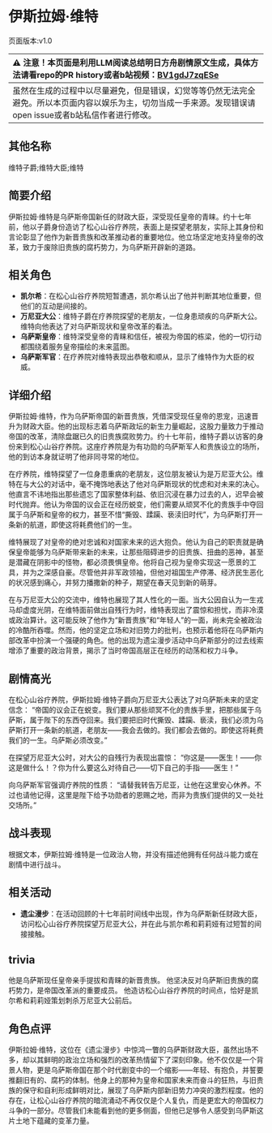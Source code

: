 # 伊斯拉姆·维特
页面版本:v1.0
 

| :warning: 注意！本页面是利用LLM阅读总结明日方舟剧情原文生成，具体方法请看repo的PR history或者b站视频：[BV1gdJ7zqESe](https://www.bilibili.com/video/BV1gdJ7zqESe/)         |
|:----------------------------|
| 虽然在生成的过程中以尽量避免，但是错误，幻觉等等仍然无法完全避免。所以本页面内容以娱乐为主，切勿当成一手来源。发现错误请open issue或者b站私信作者进行修改。|



## 其他名称
维特子爵;维特大臣;维特
## 简要介绍
伊斯拉姆·维特是乌萨斯帝国新任的财政大臣，深受现任皇帝的青睐。约十七年前，他以子爵身份造访了松心山谷疗养院，表面上是探望老朋友，实际上其身份和言论彰显了他作为新晋贵族和改革推动者的重要地位。他立场坚定地支持皇帝的改革，致力于废除旧贵族的腐朽势力，为乌萨斯开辟新的道路。
## 相关角色
-   **凯尔希**：在松心山谷疗养院短暂遭遇，凯尔希认出了他并判断其地位重要，但他们的互动是间接的。
-   **万尼亚大公**：维特子爵在疗养院探望的老朋友，一位身患顽疾的乌萨斯大公。维特向他表达了对乌萨斯现状和皇帝改革的看法。
-   **乌萨斯皇帝**：维特深受皇帝的青睐和信任，被视为帝国的栋梁，他的一切行动都围绕着服务皇帝描绘的未来蓝图。
-   **乌萨斯军官**：在疗养院对维特表现出恭敬和顺从，显示了维特作为大臣的权威。
## 详细介绍
伊斯拉姆·维特，作为乌萨斯帝国的新晋贵族，凭借深受现任皇帝的恩宠，迅速晋升为财政大臣。他的出现标志着乌萨斯政坛的新生力量崛起，这股力量致力于推动帝国的改革，清除盘踞已久的旧贵族腐败势力。约十七年前，维特子爵以访客的身份来到松心山谷疗养院。这座疗养院是为有功勋的乌萨斯军人和贵族设立的场所，他的到访本身就证明了他非同寻常的地位。

在疗养院，维特探望了一位身患重病的老朋友，这位朋友被认为是万尼亚大公。维特在与大公的对话中，毫不掩饰地表达了他对乌萨斯现状的忧虑和对未来的决心。他直言不讳地指出那些遗忘了国家整体利益、依旧沉浸在暴力过去的人，迟早会被时代抛弃。他认为帝国的议会正在经历蜕变，他们需要从顽冥不化的贵族手中夺回属于乌萨斯和皇帝的权力，甚至不惜“撕毁、蹂躏、亵渎旧时代”，为乌萨斯打开一条新的航道，即使这将耗费他们的一生。

维特展现了对皇帝的绝对忠诚和对国家未来的远大抱负。他认为自己的职责就是确保皇帝能够为乌萨斯带来新的未来，让那些阻碍进步的旧贵族、扭曲的恶神，甚至是潜藏在阴影中的怪物，都必须畏惧皇帝。他将自己视为皇帝实现这一愿景的工具，并为之深感自豪。尽管他并非军政领袖，但他对祖国生产停滞、经济民生恶化的状况感到痛心，并努力播撒新的种子，期望在春天见到新的萌芽。

在与万尼亚大公的交流中，维特也展现了其人性化的一面。当大公因自认为一生戎马却虚度光阴，在维特面前做出自残行为时，维特表现出了震惊和担忧，而非冷漠或政治算计。这可能反映了他作为“新晋贵族”和“年轻人”的一面，尚未完全被政治的冷酷所吞噬。然而，他的坚定立场和对旧势力的批判，也预示着他将在乌萨斯内部改革中扮演一个强硬的角色。他的出现为遗尘漫步活动中乌萨斯部分的过去线索增添了重要的政治背景，揭示了当时帝国高层正在经历的动荡和权力斗争。
## 剧情高光
在松心山谷疗养院，伊斯拉姆·维特子爵向万尼亚大公表达了对乌萨斯未来的坚定信念：
“帝国的议会正在蜕变。我们要从那些顽冥不化的贵族手里，把那些属于乌萨斯，属于陛下的东西夺回来。我们要把旧时代撕毁、蹂躏、亵渎，我们必须为乌萨斯打开一条新的航道，老朋友——我会去做的。我们都会去做的。即使这将耗费我们的一生。乌萨斯必须改变。”

在探望万尼亚大公时，对大公的自残行为表现出震惊：
“你这是——医生！——你这是做什么！？你为什么要这么对待自己——切下自己的手指——医生！”

向乌萨斯军官强调疗养院的性质：
“请替我转告万尼亚，让他在这里安心休养。不过也请他记得，这里是陛下给予功勋者的恩赐之地，而非为贵族们提供的又一处社交场所。”
## 战斗表现
根据文本，伊斯拉姆·维特是一位政治人物，并没有描述他拥有任何战斗能力或在剧情中进行战斗。
## 相关活动
-   **遗尘漫步**：在活动回顾的十七年前时间线中出现，作为乌萨斯新任财政大臣，访问松心山谷疗养院探望万尼亚大公，并在此与凯尔希和莉莉娅有过短暂的间接接触。
## trivia
他是乌萨斯现任皇帝亲手提拔和青睐的新晋贵族。
他坚决反对乌萨斯旧贵族的腐朽势力，是帝国改革派的重要成员。
他造访松心山谷疗养院的时间点，恰好是凯尔希和莉莉娅策划刺杀万尼亚大公前后。
## 角色点评
伊斯拉姆·维特，这位在《遗尘漫步》中惊鸿一瞥的乌萨斯财政大臣，虽然出场不多，却以其鲜明的政治立场和强烈的改革热情留下了深刻印象。他不仅仅是一个背景人物，更是乌萨斯帝国在那个时代剧变中的一个缩影——年轻、有抱负，并誓要推翻旧有的、腐朽的体制。他身上的那种为皇帝和国家未来而奋斗的狂热，与旧贵族的保守和自利形成鲜明对比，展现了乌萨斯内部新旧势力冲突的激烈程度。他的存在，让松心山谷疗养院的暗流涌动不再仅仅是个人复仇，而是更宏大的帝国权力斗争的一部分。尽管我们未能看到他的更多侧面，但他已足够令人感受到乌萨斯这片土地下蕴藏的变革力量。